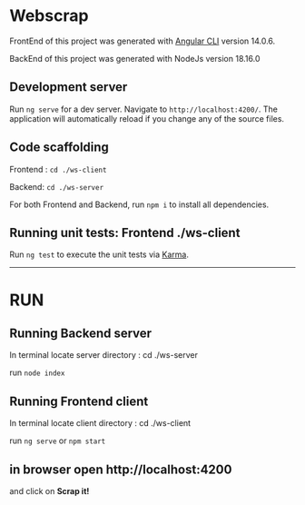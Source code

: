 # Webscrap

FrontEnd of this project was generated with [Angular CLI](https://github.com/angular/angular-cli) version 14.0.6. 

BackEnd of this project was generated with NodeJs version 18.16.0

## Development server

Run `ng serve` for a dev server. Navigate to `http://localhost:4200/`. The application will automatically reload if you change any of the source files.

## Code scaffolding

Frontend : `cd ./ws-client`

Backend: `cd ./ws-server`

For both Frontend and Backend, run `npm i` to install all dependencies.


## Running unit tests: Frontend ./ws-client

Run `ng test` to execute the unit tests via [Karma](https://karma-runner.github.io).

-------------------------------------

# RUN

## Running Backend server

In terminal locate server directory : cd ./ws-server

run `node index`

## Running Frontend client

In terminal locate client directory : cd ./ws-client

run  `ng serve` or `npm start`

## in browser open http://localhost:4200

and click on **Scrap it!**